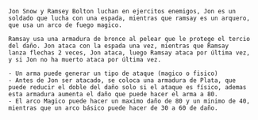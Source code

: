    Jon Snow y Ramsey Bolton luchan en ejercitos enemigos, Jon es un 
    soldado que lucha con una espada, mientras que ramsay es un arquero,
    que usa un arco de fuego magico.
     
    Ramsay usa una armadura de bronce al pelear que le protege el tercio
    del daño. Jon ataca con la espada una vez, mientras que Ramsay 
    lanza flechas 2 veces, Jon ataca, luego Ramsay ataca por última vez,
    y si Jon no ha muerto ataca por última vez.
    
    - Un arma puede generar un tipo de ataque (magico o fisico)
    - Antes de Jon ser atacado, se coloca una armadura de Plata, que 
    puede reducir el doble del daño solo si el ataque es físico, ademas
    esta armadura aumenta el daño que puede hacer el arma a 80.
    - El arco Magico puede hacer un maximo daño de 80 y un minimo de 40,
    mientras que un arco básico puede hacer de 30 a 60 de daño.